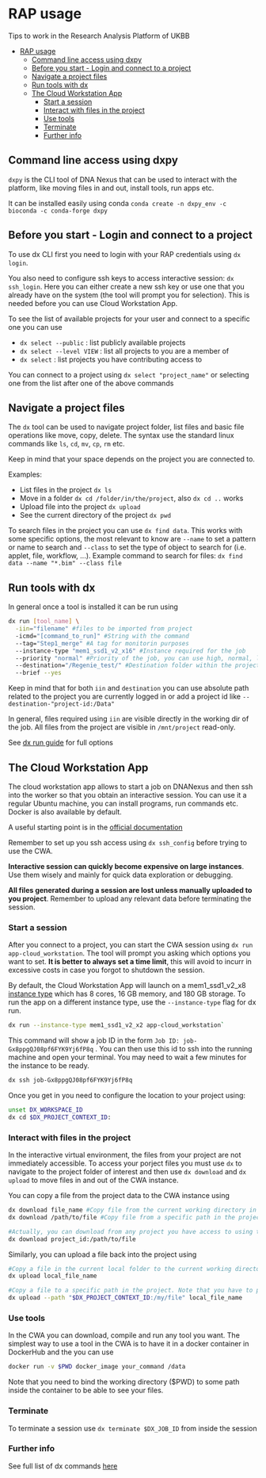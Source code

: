 # RAP usage

Tips to work in the Research Analysis Platform of UKBB

- [RAP usage](#rap-usage)
  - [Command line access using dxpy](#command-line-access-using-dxpy)
  - [Before you start - Login and connect to a project](#before-you-start---login-and-connect-to-a-project)
  - [Navigate a project files](#navigate-a-project-files)
  - [Run tools with dx](#run-tools-with-dx)
  - [The Cloud Workstation App](#the-cloud-workstation-app)
    - [Start a session](#start-a-session)
    - [Interact with files in the project](#interact-with-files-in-the-project)
    - [Use tools](#use-tools)
    - [Terminate](#terminate)
    - [Further info](#further-info)

## Command line access using dxpy

`dxpy` is the CLI tool of DNA Nexus that can be used to interact with the platform, like moving files in and out, install tools, run apps etc.

It can be installed easily using conda `conda create -n dxpy_env -c bioconda -c conda-forge dxpy`

## Before you start - Login and connect to a project

To use dx CLI first you need to login with your RAP credentials using `dx login`.

You also need to configure ssh keys to access interactive session: `dx ssh_login`. Here you can either create a new ssh key or use one that you already have on the system (the tool will prompt you for selection). This is needed before you can use Cloud Workstation App.

To see the list of available projects for your user and connect to a specific one you can use 

- `dx select --public` : list publicly available projects
- `dx select --level VIEW` : list all projects to you are a member of
- `dx select` : list projects you have contributing access to

You can connect to a project using `dx select "project_name"` or selecting one from the list after one of the above commands

## Navigate a project files

The `dx` tool can be used to navigate project folder, list files and basic file operations like move, copy, delete. The syntax use the standard linux commands like `ls`, `cd`, `mv`, `cp`, `rm` etc.

Keep in mind that your space depends on the project you are connected to.

Examples:

- List files in the project `dx ls`
- Move in a folder `dx cd /folder/in/the/project`, also `dx cd ..` works
- Upload file into the project `dx upload`
- See the current directory of the project `dx pwd`

To search files in the project you can use `dx find data`. This works with some specific options, the most relevant to know are `--name` to set a pattern or name to search and `--class` to set the type of object to search for (i.e. applet, file, workflow, ...). Example command to search for files: `dx find data --name "*.bim" --class file`

## Run tools with dx

In general once a tool is installed it can be run using

```bash
dx run [tool_name] \
  -iin="filename" #files to be imported from project
  -icmd="[command_to_run]" #String with the command
  --tag="Step1_merge" #A tag for monitorin purposes
  --instance-type "mem1_ssd1_v2_x16" #Instance required for the job
  --priority "normal" #Priority of the job, you can use high, normal, low. High cost more
  --destination="/Regenie_test/" #Destination folder within the project to write to
  --brief --yes
```

Keep in mind that for both `iin` and `destination` you can use absolute path related to the project you are currently logged in or add a project id like `--destination-"project-id:/Data"`

In general, files required using `iin` are visible directly in the working dir of the job. All files from the project are visible in `/mnt/project` read-only.

See [dx run guide](https://documentation.dnanexus.com/user/helpstrings-of-sdk-command-line-utilities#run) for full options

## The Cloud Workstation App

The cloud workstation app allows to start a job on DNANexus and then ssh into the worker so that you obtain an interactive session. You can use it a regular Ubuntu machine, you can install programs, run commands etc. Docker is also available by default.

A useful starting point is in the [official documentation](https://documentation.dnanexus.com/developer/cloud-workstations/cloud-workstation)

Remember to set up you ssh access using `dx ssh_config` before trying to use the CWA.

**Interactive session can quickly become expensive on large instances**. Use them wisely and mainly for quick data exploration or debugging.

**All files generated during a session are lost unless manually uploaded to you project**. Remember to upload any relevant data before terminating the session.

### Start a session

After you connect to a project, you can start the CWA session using `dx run app-cloud_workstation`. The tool will prompt you asking which options you want to set. **It is better to always set a time limit**, this will avoid to incurr in excessive costs in case you forgot to shutdown the session.

By default, the Cloud Workstation App will launch on a mem1_ssd1_v2_x8 [instance type](https://documentation.dnanexus.com/developer/api/running-analyses/instance-types) which has 8 cores, 16 GB memory, and 180 GB storage. To run the app on a different instance type, use the `--instance-type` flag for dx run.

```bash
dx run --instance-type mem1_ssd1_v2_x2 app-cloud_workstation`
```

This command will show a job ID in the form `Job ID: job-Gx8ppgQJ08pf6FYK9Yj6fP8q` . You can then use this id to ssh into the running machine and open your terminal. You may need to wait a few minutes for the instance to be ready.

```bash
dx ssh job-Gx8ppgQJ08pf6FYK9Yj6fP8q
```

Once you get in you need to configure the location to your project using:

```bash
unset DX_WORKSPACE_ID
dx cd $DX_PROJECT_CONTEXT_ID:
```

### Interact with files in the project

In the interactive virtual environment, the files from your project are not immediately accessible. To access your porject files you must use `dx` to navigate to the project folder of interest and then use `dx download` and `dx upload` to move files in and out of the CWA instance.

You can copy a file from the project data to the CWA instance using

```bash
dx download file_name #Copy file from the current working directory in the project
dx download /path/to/file #Copy file from a specific path in the project

#Actually, you can download from any project you have access to using the project id like
dx download project_id:/path/to/file
```

Similarly, you can upload a file back into the project using

```bash
#Copy a file in the current local folder to the current working directory in the project
dx upload local_file_name 

#Copy a file to a specific path in the project. Note that you have to provide full path including file name
dx upload --path "$DX_PROJECT_CONTEXT_ID:/my/file" local_file_name 
```

### Use tools

In the CWA you can download, compile and run any tool you want. The simplest way to use a tool in the CWA is to have it in a docker container in DockerHub and the you can use

```bash
docker run -v $PWD docker_image your_command /data
```

Note that you need to bind the working directory ($PWD) to some path inside the container to be able to see your files.

### Terminate

To terminate a session use `dx terminate $DX_JOB_ID` from inside the session

### Further info

See full list of dx commands [here](https://documentation.dnanexus.com/user/helpstrings-of-sdk-command-line-utilities)
  
